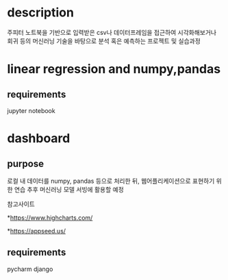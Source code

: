 # description
주피터 노트북을 기반으로 입력받은 csv나 데이터프레임을 접근하여 시각화해보거나 회귀 등의 머신러닝 기술을 바탕으로 분석 혹은 예측하는 프로젝트 및 실습과정

# linear regression and numpy,pandas
## requirements
jupyter notebook

# dashboard
## purpose
로컬 내 데이터를 numpy, pandas 등으로 처리한 뒤, 웹어플리케이션으로 표현하기 위한 연습
추후 머신러닝 모델 서빙에 활용할 예정

참고사이트

*https://www.highcharts.com/

*https://appseed.us/

## requirements
pycharm
django
